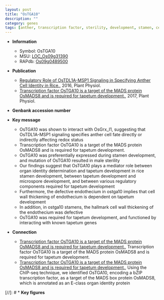 ```yaml
---
layout: post
title: "OsTGA10"
description: ""
category: genes
tags: [anther, transcription factor, sterility, development, stamen, cell wall, tapetum, microspore, male sterility, organ identity]
---
```


* **Information**  
    + Symbol: OsTGA10  
    + MSU: [LOC_Os09g31390](http://rice.plantbiology.msu.edu/cgi-bin/ORF_infopage.cgi?orf=LOC_Os09g31390)  
    + RAPdb: [Os09g0489500](http://rapdb.dna.affrc.go.jp/viewer/gbrowse_details/irgsp1?name=Os09g0489500)  

* **Publication**  
    + [Regulatory Role of OsTDL1A-MSP1 Signaling in Specifying Anther Cell Identity in Rice.](http://www.ncbi.nlm.nih.gov/pubmed?term=Regulatory+Role+of+OsTDL1A-MSP1+Signaling+in+Specifying+Anther+Cell+Identity+in+Rice.%5BTitle%5D), 2016, Plant Physiol.
    + [Transcription factor OsTGA10 is a target of the MADS protein OsMADS8 and is required for tapetum development.](http://www.ncbi.nlm.nih.gov/pubmed?term=Transcription+factor+OsTGA10+is+a+target+of+the+MADS+protein+OsMADS8+and+is+required+for+tapetum+development.%5BTitle%5D), 2017, Plant Physiol.

* **Genbank accession number**  

* **Key message**  
    + OsTGA10 was shown to interact with OsGrx_I1, suggesting that OsTDL1A-MSP1 signaling specifies anther cell fate directly or indirectly affecting redox status
    + Transcription factor OsTGA10 is a target of the MADS protein OsMADS8 and is required for tapetum development.
    + OsTGA10 was preferentially expressed during stamen development, and mutation of OsTGA10 resulted in male sterility
    + Our findings suggest that OsTGA10 plays a mediator role between organ identity determination and tapetum development in rice stamen development, between tapetum development and microspore development, and between various regulatory components required for tapetum development
    + Furthermore, the defective endothecium in ostga10 implies that cell wall thickening of endothecium is dependent on tapetum development
    + In addition, in ostga10 stamens, the hallmark cell wall thickening of the endothecium was defective
    + OsTGA10 was required for tapetum development, and functioned by interacting with known tapetum genes

* **Connection**  
    + [Transcription factor OsTGA10 is a target of the MADS protein OsMADS8 and is required for tapetum development.](http://www.ncbi.nlm.nih.gov/pubmed?term=Transcription+factor+OsTGA10+is+a+target+of+the+MADS+protein+OsMADS8+and+is+required+for+tapetum+development.%5BTitle%5D), Transcription factor OsTGA10 is a target of the MADS protein OsMADS8 and is required for tapetum development.
    + [Transcription factor OsTGA10 is a target of the MADS protein OsMADS8 and is required for tapetum development.](http://www.ncbi.nlm.nih.gov/pubmed?term=Transcription+factor+OsTGA10+is+a+target+of+the+MADS+protein+OsMADS8+and+is+required+for+tapetum+development.%5BTitle%5D),  Using the ChIP-seq technique, we identified OsTGA10, encoding a bZIP transcription factor, as a target of the MADS box protein OsMADS8, which is annotated as an E-class organ identity protein

[//]: # * **Key figures**  


